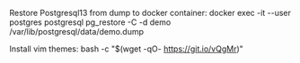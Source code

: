 Restore Postgresql13 from dump to docker container:
docker exec -it --user postgres postgresql pg_restore -C -d demo /var/lib/postgresql/data/demo.dump

Install vim themes: bash -c "$(wget -qO- https://git.io/vQgMr)"
